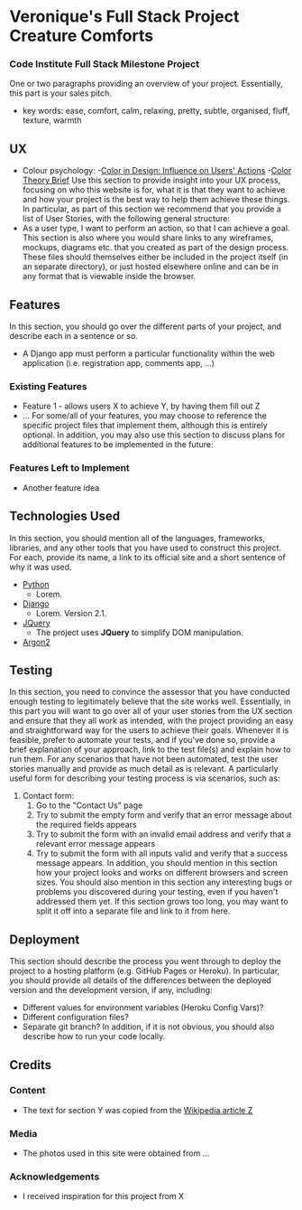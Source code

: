 # Veronique's Full Stack Project **Creature Comforts**
### Code Institute Full Stack Milestone Project
One or two paragraphs providing an overview of your project.
Essentially, this part is your sales pitch.
 - key words: ease, comfort, calm, relaxing, pretty, subtle, organised, fluff, texture, warmth
 
## UX
 - Colour psychology:
    -[Color in Design: Influence on Users' Actions](https://tubikstudio.com/color-in-design-influence-on-users-actions/)
    -[Color Theory Brief](https://uxplanet.org/color-theory-brief-guide-for-designers-76e11c57eaa)
Use this section to provide insight into your UX process, focusing on who this website is for, what it is that they want to achieve and how your project is the best way to help them achieve these things.
In particular, as part of this section we recommend that you provide a list of User Stories, with the following general structure:
- As a user type, I want to perform an action, so that I can achieve a goal.
This section is also where you would share links to any wireframes, mockups, diagrams etc. that you created as part of the design process. These files should themselves either be included in the project itself (in an separate directory), or just hosted elsewhere online and can be in any format that is viewable inside the browser.
## Features
In this section, you should go over the different parts of your project, and describe each in a sentence or so.
 - A Django app must perform a particular functionality within the web application (i.e. registration app, comments app, ...)
### Existing Features
- Feature 1 - allows users X to achieve Y, by having them fill out Z
- ...
For some/all of your features, you may choose to reference the specific project files that implement them, although this is entirely optional.
In addition, you may also use this section to discuss plans for additional features to be implemented in the future:
### Features Left to Implement
- Another feature idea
## Technologies Used
In this section, you should mention all of the languages, frameworks, libraries, and any other tools that you have used to construct this project. For each, provide its name, a link to its official site and a short sentence of why it was used.
- [Python]()
    - Lorem.
- [Django]()
    - Lorem. Version 2.1.
- [JQuery](https://jquery.com)
    - The project uses **JQuery** to simplify DOM manipulation.
- [Argon2](https://pypi.org/project/argon2_cffi/)

## Testing
In this section, you need to convince the assessor that you have conducted enough testing to legitimately believe that the site works well. Essentially, in this part you will want to go over all of your user stories from the UX section and ensure that they all work as intended, with the project providing an easy and straightforward way for the users to achieve their goals.
Whenever it is feasible, prefer to automate your tests, and if you've done so, provide a brief explanation of your approach, link to the test file(s) and explain how to run them.
For any scenarios that have not been automated, test the user stories manually and provide as much detail as is relevant. A particularly useful form for describing your testing process is via scenarios, such as:
1. Contact form:
    1. Go to the "Contact Us" page
    2. Try to submit the empty form and verify that an error message about the required fields appears
    3. Try to submit the form with an invalid email address and verify that a relevant error message appears
    4. Try to submit the form with all inputs valid and verify that a success message appears.
In addition, you should mention in this section how your project looks and works on different browsers and screen sizes.
You should also mention in this section any interesting bugs or problems you discovered during your testing, even if you haven't addressed them yet.
If this section grows too long, you may want to split it off into a separate file and link to it from here.
## Deployment
This section should describe the process you went through to deploy the project to a hosting platform (e.g. GitHub Pages or Heroku).
In particular, you should provide all details of the differences between the deployed version and the development version, if any, including:
- Different values for environment variables (Heroku Config Vars)?
- Different configuration files?
- Separate git branch?
In addition, if it is not obvious, you should also describe how to run your code locally.
## Credits
### Content
- The text for section Y was copied from the [Wikipedia article Z](https://en.wikipedia.org/wiki/Z)
### Media
- The photos used in this site were obtained from ...
### Acknowledgements
- I received inspiration for this project from X

